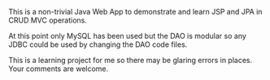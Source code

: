 This is a non-trivial Java Web App to demonstrate and learn JSP and JPA in CRUD MVC operations.

At this point only MySQL has been used but the DAO is modular so any JDBC could be used by
changing the DAO code files.

This is a learning project for me so there may be glaring errors in places. Your comments 
are welcome.
